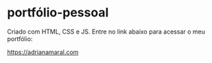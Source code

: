 # portfólio-pessoal
Criado com HTML, CSS e JS.
Entre no link abaixo para acessar o meu portfólio:

https://adrianamaral.com
